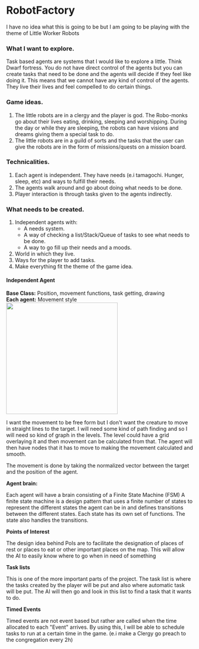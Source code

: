 # RobotFactory
I have no idea what this is going to be but I am going to be playing with the theme of Little Worker Robots

### What I want to explore.
Task based agents are systems that I would like to explore a little.
Think Dwarf fortress. You do not have direct control of the agents
but you can create tasks that need to be done and the agents will
decide if they feel like doing it. This means that we cannot have
any kind of control of the agents. They live their lives and feel
compelled to do certain things.

### Game ideas.
1. The little robots are in a clergy and the player is god.
The Robo-monks go about their lives eating, drinking, sleeping and
worshipping. During the day or while they are sleeping, the robots
can have visions and dreams giving them a special task to do.
2. The little robots are in a guild of sorts and the tasks
that the user can give the robots are in the form of missions/quests
on a mission board.

### Technicalities.
1. Each agent is independent. They have needs (e.i tamagochi.
Hunger, sleep, etc) and ways to fulfill their needs.
2. The agents walk around and go about doing what needs to be done.
3. Player interaction is through tasks given to the agents indirectly.

### What needs to be created.
1. Independent agents with:
    * A needs system.
    * A way of checking a list/Stack/Queue of tasks
    to see what needs to be done.
    * A way to go fill up their needs and a moods.
2. World in which they live.
3. Ways for the player to add tasks.
4. Make everything fit the theme of the game idea.

#### Independent Agent
**Base Class:** Position, movement functions, task getting, drawing
<br>
**Each agent:** Movement style <br>
<img src="https://github.com/FearlessClock/RobotFactory/raw/master/docs/Movement%20and%20brain.gif" alt="" width="300" height="300"><br>
<p>I want the movement to be free form but I don't want the creature to
move in straight lines to the target. I will need some kind of path finding
and so I will need so kind of graph in the levels. The level could have
a grid overlaying it and then movement can be calculated from that. The
agent will then have nodes that it has to move to making the movement
calculated and smooth.</p>
<p>The movement is done by taking the normalized vector between the target
and the position of the agent.</p>

**Agent brain:** <p>Each agent will have a brain consisting of a Finite
State Machine (FSM) A finite state machine is a design pattern that uses
a finite number of states to represent the different states the agent can
be in and defines transitions between the different states. Each state
has its own set of functions. The state also handles the transitions.</p>

**Points of Interest**
<p>The design idea behind PoIs are to facilitate the designation of places
of rest or places to eat or other important places on the map.
This will allow the AI to easily know where to go when in need of something</p>

**Task lists**
<p>This is one of the more important parts of the project. The task list
is where the tasks created by the player will be put and also where
automatic task will be put. The AI will then go and look in this list to
find a task that it wants to do. </p>

**Timed Events**
<p>Timed events are not event based but rather are called when the time
allocated to each "Event" arrives. By using this, I will be able to
schedule tasks to run at a certain time in the game. (e.i make a Clergy
 go preach to the congregation every 2h)</p>